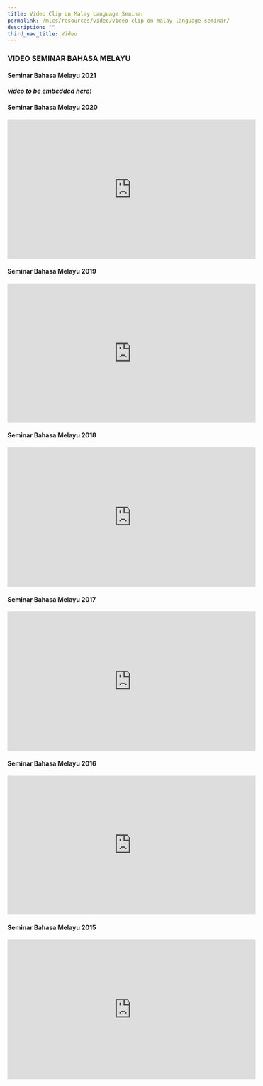 ```yaml
---
title: Video Clip on Malay Language Seminar
permalink: /mlcs/resources/video/video-clip-on-malay-language-seminar/
description: ""
third_nav_title: Video
---
```

### VIDEO SEMINAR BAHASA MELAYU

#### Seminar Bahasa Melayu 2021

***video to be embedded here!***

#### Seminar Bahasa Melayu 2020

<iframe width="560" height="315" src="https://www.youtube.com/embed/gbgmXoq7-Wk" title="YouTube video player" frameborder="0" allow="accelerometer; autoplay; clipboard-write; encrypted-media; gyroscope; picture-in-picture" allowfullscreen></iframe>

#### Seminar Bahasa Melayu 2019

<iframe width="560" height="315" src="https://www.youtube.com/embed/0BcnvBeINS0" title="YouTube video player" frameborder="0" allow="accelerometer; autoplay; clipboard-write; encrypted-media; gyroscope; picture-in-picture" allowfullscreen></iframe>

#### Seminar Bahasa Melayu 2018

<iframe width="560" height="315" src="https://www.youtube.com/embed/P6qMl8Os_ZU" title="YouTube video player" frameborder="0" allow="accelerometer; autoplay; clipboard-write; encrypted-media; gyroscope; picture-in-picture" allowfullscreen></iframe>

#### Seminar Bahasa Melayu 2017

<iframe width="560" height="315" src="https://www.youtube.com/embed/EpZYiP9SpRs" title="YouTube video player" frameborder="0" allow="accelerometer; autoplay; clipboard-write; encrypted-media; gyroscope; picture-in-picture" allowfullscreen></iframe>

#### Seminar Bahasa Melayu 2016

<iframe width="560" height="315" src="https://www.youtube.com/embed/f-NDA2zcPJI" title="YouTube video player" frameborder="0" allow="accelerometer; autoplay; clipboard-write; encrypted-media; gyroscope; picture-in-picture" allowfullscreen></iframe>

#### Seminar Bahasa Melayu 2015

<iframe width="560" height="315" src="https://www.youtube.com/embed/-I6hYRQlAyI" title="YouTube video player" frameborder="0" allow="accelerometer; autoplay; clipboard-write; encrypted-media; gyroscope; picture-in-picture" allowfullscreen></iframe>